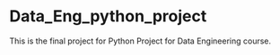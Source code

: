 # Data_Eng_python_project

This is the final project for Python Project for Data Engineering course.
